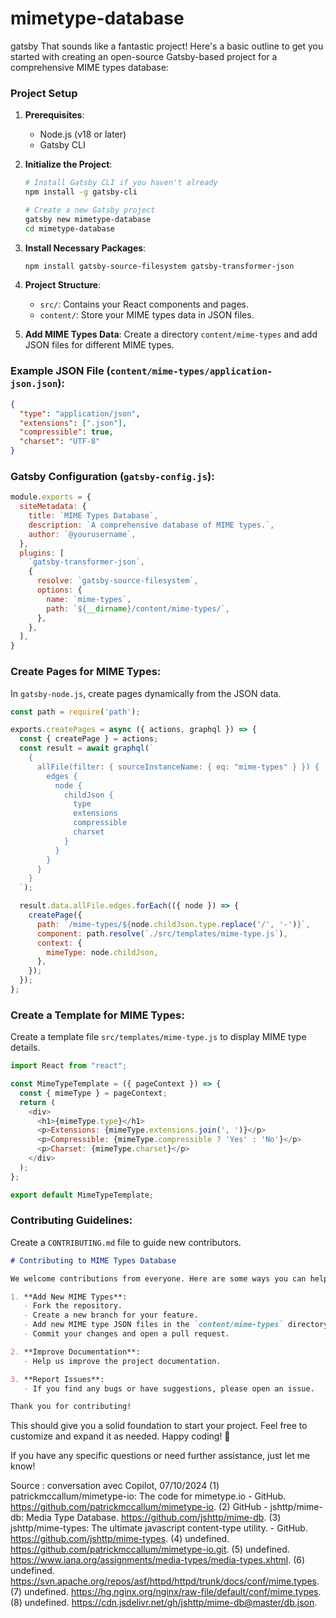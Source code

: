 # mimetype-database
gatsby
That sounds like a fantastic project! Here's a basic outline to get you started with creating an open-source Gatsby-based project for a comprehensive MIME types database:

### Project Setup

1. **Prerequisites**:
   - Node.js (v18 or later)
   - Gatsby CLI

2. **Initialize the Project**:
   ```bash
   # Install Gatsby CLI if you haven't already
   npm install -g gatsby-cli

   # Create a new Gatsby project
   gatsby new mimetype-database
   cd mimetype-database
   ```

3. **Install Necessary Packages**:
   ```bash
   npm install gatsby-source-filesystem gatsby-transformer-json
   ```

4. **Project Structure**:
   - `src/`: Contains your React components and pages.
   - `content/`: Store your MIME types data in JSON files.

5. **Add MIME Types Data**:
   Create a directory `content/mime-types` and add JSON files for different MIME types.

### Example JSON File (`content/mime-types/application-json.json`):
```json
{
  "type": "application/json",
  "extensions": [".json"],
  "compressible": true,
  "charset": "UTF-8"
}
```

### Gatsby Configuration (`gatsby-config.js`):
```javascript
module.exports = {
  siteMetadata: {
    title: `MIME Types Database`,
    description: `A comprehensive database of MIME types.`,
    author: `@yourusername`,
  },
  plugins: [
    `gatsby-transformer-json`,
    {
      resolve: `gatsby-source-filesystem`,
      options: {
        name: `mime-types`,
        path: `${__dirname}/content/mime-types/`,
      },
    },
  ],
}
```

### Create Pages for MIME Types:
In `gatsby-node.js`, create pages dynamically from the JSON data.

```javascript
const path = require('path');

exports.createPages = async ({ actions, graphql }) => {
  const { createPage } = actions;
  const result = await graphql(`
    {
      allFile(filter: { sourceInstanceName: { eq: "mime-types" } }) {
        edges {
          node {
            childJson {
              type
              extensions
              compressible
              charset
            }
          }
        }
      }
    }
  `);

  result.data.allFile.edges.forEach(({ node }) => {
    createPage({
      path: `/mime-types/${node.childJson.type.replace('/', '-')}`,
      component: path.resolve(`./src/templates/mime-type.js`),
      context: {
        mimeType: node.childJson,
      },
    });
  });
};
```

### Create a Template for MIME Types:
Create a template file `src/templates/mime-type.js` to display MIME type details.

```javascript
import React from "react";

const MimeTypeTemplate = ({ pageContext }) => {
  const { mimeType } = pageContext;
  return (
    <div>
      <h1>{mimeType.type}</h1>
      <p>Extensions: {mimeType.extensions.join(', ')}</p>
      <p>Compressible: {mimeType.compressible ? 'Yes' : 'No'}</p>
      <p>Charset: {mimeType.charset}</p>
    </div>
  );
};

export default MimeTypeTemplate;
```

### Contributing Guidelines:
Create a `CONTRIBUTING.md` file to guide new contributors.

```markdown
# Contributing to MIME Types Database

We welcome contributions from everyone. Here are some ways you can help:

1. **Add New MIME Types**:
   - Fork the repository.
   - Create a new branch for your feature.
   - Add new MIME type JSON files in the `content/mime-types` directory.
   - Commit your changes and open a pull request.

2. **Improve Documentation**:
   - Help us improve the project documentation.

3. **Report Issues**:
   - If you find any bugs or have suggestions, please open an issue.

Thank you for contributing!
```

This should give you a solid foundation to start your project. Feel free to customize and expand it as needed. Happy coding! 🚀

If you have any specific questions or need further assistance, just let me know!

Source : conversation avec Copilot, 07/10/2024
(1) patrickmccallum/mimetype-io: The code for mimetype.io - GitHub. https://github.com/patrickmccallum/mimetype-io.
(2) GitHub - jshttp/mime-db: Media Type Database. https://github.com/jshttp/mime-db.
(3) jshttp/mime-types: The ultimate javascript content-type utility. - GitHub. https://github.com/jshttp/mime-types.
(4) undefined. https://github.com/patrickmccallum/mimetype-io.git.
(5) undefined. https://www.iana.org/assignments/media-types/media-types.xhtml.
(6) undefined. https://svn.apache.org/repos/asf/httpd/httpd/trunk/docs/conf/mime.types.
(7) undefined. https://hg.nginx.org/nginx/raw-file/default/conf/mime.types.
(8) undefined. https://cdn.jsdelivr.net/gh/jshttp/mime-db@master/db.json.

